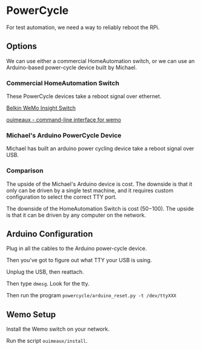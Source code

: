 # PowerCycle

For test automation, we need a way to reliably reboot the RPi.  

## Options

We can use either a commercial HomeAutomation switch, or we can use an
Arduino-based power-cycle device built by Michael.

### Commercial HomeAutomation Switch

These PowerCycle devices take a reboot signal over ethernet.

[Belkin WeMo Insight Switch](http://www.amazon.com/WeMo-F7C029fc-Enabled-Insight-Smartphones/dp/B00EOEDJ9W/ref=sr_1_1?ie=UTF8&qid=1441147697&sr=8-1&keywords=belkin+wemo+insight+switch)

[ouimeaux - command-line interface for wemo](https://github.com/iancmcc/ouimeaux)

### Michael's Arduino PowerCycle Device

Michael has built an arduino power cycling device take a reboot signal over USB.  

### Comparison

The upside of the Michael's Arduino device is cost.  The downside is that it
only can be driven by a single test machine, and it requires custom
configuration to select the correct TTY port.

The downside of the HomeAutomation Switch is cost ($50-$100).
The upside is that it can be driven by any computer on the network.

## Arduino Configuration

Plug in all the cables to the Arduino power-cycle device.  

Then you've got to figure out what TTY your USB is using.

Unplug the USB, then reattach.

Then type `dmesg`.  Look for the tty.

Then run the program `powercycle/arduino_reset.py -t /dev/ttyXXX`

## Wemo Setup

Install the Wemo switch on your network.

Run the script `ouimeaux/install`.

